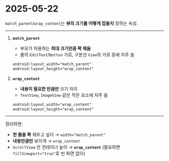 # 2025-05-22

`match_parent`/`wrap_content`는 **뷰의 크기를 어떻게 잡을지** 정하는 속성.

---

1. **`match_parent`**
    - 부모가 허용하는 **최대 크기만큼 꽉 채움**
    - 폼의 `EditText`/`Button` 가로, 구분선 `View`의 가로 등에 자주 씀
    
    ```xml
    android:layout_width="match_parent"
    android:layout_height="wrap_content"
    ```
    
2. **`wrap_content`**
    - **내용이 필요한 만큼만** 크기 차지
    - `TextView`, `ImageView` 같은 작은 요소에 자주 씀
    
    ```xml
    android:layout_width="wrap_content"
    android:layout_height="wrap_content"
    ```
    

---

정리하면:

- **한 줄을 꽉** 채우고 싶다 → `width="match_parent"`
- **내용만큼만** 보이게 → `wrap_content`
- `ScrollView` 안 컨테이너 높이 → **`wrap_content`** (필요하면 `fillViewport="true"`로 빈 화면 없이)
